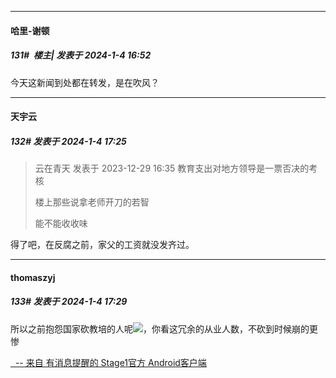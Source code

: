 
*****

####  哈里-谢顿  
##### 131#         楼主| 发表于 2024-1-4 16:52

今天这新闻到处都在转发，是在吹风？


*****

####  天宇云  
##### 132#       发表于 2024-1-4 17:25

<blockquote>云在青天 发表于 2023-12-29 16:35
教育支出对地方领导是一票否决的考核

楼上那些说拿老师开刀的若智

能不能收收味
</blockquote>
得了吧，在反腐之前，家父的工资就没发齐过。

*****

####  thomaszyj  
##### 133#       发表于 2024-1-4 17:29

所以之前抱怨国家砍教培的人呢<img src="https://static.saraba1st.com/image/smiley/face2017/049.png" referrerpolicy="no-referrer">，你看这冗余的从业人数，不砍到时候崩的更惨

[  -- 来自 有消息提醒的 Stage1官方 Android客户端](https://www.coolapk.com/apk/140634)


